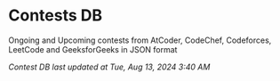 # Contests DB

Ongoing and Upcoming contests from AtCoder, CodeChef, Codeforces, LeetCode and GeeksforGeeks in JSON format

*Contest DB last updated at Tue, Aug 13, 2024 3:40 AM*  
